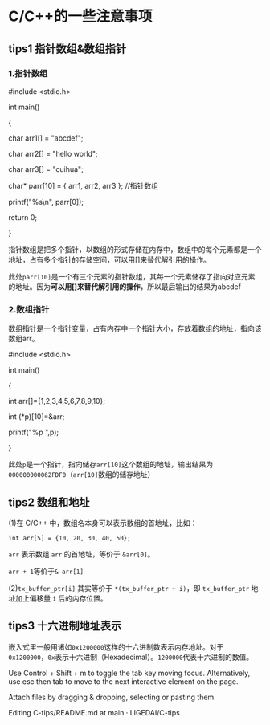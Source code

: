 # C/C++的一些注意事项

## tips1 指针数组&数组指针

### 1.指针数组

#include <stdio.h>

int main()

{

char arr1[] = "abcdef";

char arr2[] = "hello world";

char arr3[] = "cuihua";

char* parr[10] = { arr1, arr2, arr3 }; //指针数组

printf("%s\n", parr[0]);

return 0;

}

指针数组是把多个指针，以数组的形式存储在内存中，数组中的每个元素都是一个地址，占有多个指针的存储空间，可以用[]来替代解引用的操作。

此处`parr[10]`是一个有三个元素的指针数组，其每一个元素储存了指向对应元素的地址。因为**可以用[]来替代解引用的操作**，所以最后输出的结果为abcdef

### 2.数组指针

数组指针是一个指针变量，占有内存中一个指针大小，存放着数组的地址，指向该数组arr。

  

#include <stdio.h>

int main()

{

int arr[]={1,2,3,4,5,6,7,8,9,10};

int (*p)[10]=&arr;

printf("%p ",p);

}

此处`p`是一个指针，指向储存`arr[10]`这个数组的地址，输出结果为`000000000062FDF0`（`arr[10]`数组的储存地址）

  

## tips2 数组和地址

(1)在 C/C++ 中，数组名本身可以表示数组的首地址，比如：

`int arr[5] = {10, 20, 30, 40, 50};`

`arr` 表示数组 `arr` 的首地址，等价于 `&arr[0]`。

`arr + 1`等价于`& arr[1]`

(2)`tx_buffer_ptr[i]` 其实等价于 `*(tx_buffer_ptr + i)`，即 `tx_buffer_ptr` 地址加上偏移量 `i` 后的内存位置。
 

## tips3 十六进制地址表示

嵌入式里一般用诸如`0x1200000`这样的十六进制数表示内存地址。对于`0x1200000`，`0x`表示十六进制（Hexadecimal）。`1200000`代表十六进制的数值。

  

Use  Control + Shift + m  to toggle the  tab  key moving focus. Alternatively, use  esc  then  tab  to move to the next interactive element on the page.

Attach files by  dragging & dropping,  selecting or pasting them.[](https://docs.github.com/github/writing-on-github/getting-started-with-writing-and-formatting-on-github/basic-writing-and-formatting-syntax)

Editing C-tips/README.md at main · LIGEDAI/C-tips
